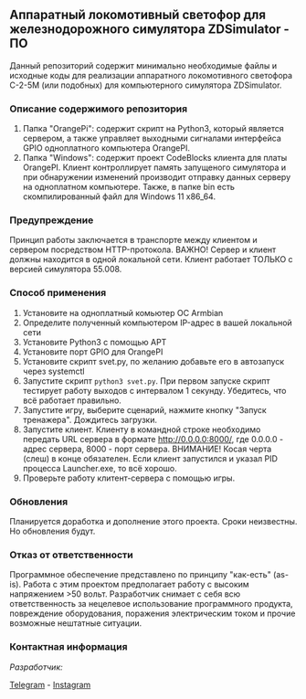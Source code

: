 ## Аппаратный локомотивный светофор для железнодорожного симулятора ZDSimulator - ПО
Данный репозиторий содержит минимально необходимые файлы и исходные коды для реализации аппаратного локомотивного светофора С-2-5М (или подобных) для компьютерного симулятора ZDSimulator.
### Описание содержимого репозитория

 1. Папка "OrangePi": содержит скрипт на Python3, который является сервером, а также управляет выходными сигналами интерфейса GPIO одноплатного компьютера OrangePI.
 2. Папка "Windows": содержит проект CodeBlocks клиента для платы OrangePI. Клиент контроллирует память запущеного симулятора и при обнаружении изменений производит отправку данных серверу на одноплатном компьютере. Также, в папке bin есть скомпилированный файл для Windows 11 x86_64.
### Предупреждение
 Принцип работы заключается в транспорте между клиентом и сервером посредством HTTP-протокола.
 ВАЖНО! Сервер и клиент должны находится в одной локальной сети.
 Клиент работает ТОЛЬКО с версией симулятора 55.008.
 ### Способ применения
 
 1. Установите на одноплатный комьютер ОС Armbian
 2. Определите полученный компьютером IP-адрес в вашей локальной сети
 3. Установите Python3 с помощью APT
 4. Установите порт GPIO для OrangePI
 5. Установите скрипт svet.py, по желанию добавьте его в автозапуск через systemctl
 6. Запустите скрипт `python3 svet.py`. При первом запуске скрипт тестирует работу выходов с интервалом 1 секунду. Убедитесь, что всё работает правильно.
 7. Запустите игру, выберите сценарий, нажмите кнопку "Запуск тренажера". Дождитесь загрузки.
 8. Запустите клиент. Клиенту в командной строке необходимо передать URL сервера в формате http://0.0.0.0:8000/, где 0.0.0.0 - адрес сервера, 8000 - порт сервера. ВНИМАНИЕ! Косая черта (слеш) в конце обязателен. Если клиент запустился и указал PID процесса Launcher.exe, то всё хорошо.
 9. Проверьте работу клитент-сервера с помощью игры. 
### Обновления
Планируется доработка и дополнение этого проекта. Сроки неизвестны. Но обновления будут.

### Отказ от ответственности
Программное обеспечение представлено по принципу "как-есть" (as-is).
Работа с этим проектом предполагает работу с высоким напряжением >50 вольт.
Разработчик снимает с себя всю ответственность за нецелевое использование программного продукта, повреждение оборудования, поражения электрическим током и прочие возможные нештатные ситуации.
### Контактная информация
*Разработчик:*

 [Telegram](https://t.me/ur3zlt) - [Instagram](https://instagram.com/dmitrymechanic)
